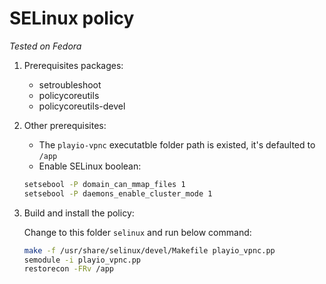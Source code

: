 # SELinux policy

*Tested on Fedora*

1. Prerequisites packages:
    - setroubleshoot 
    - policycoreutils 
    - policycoreutils-devel

2. Other prerequisites:
    - The `playio-vpnc` executatble folder path is existed, it's defaulted to `/app`
    - Enable SELinux boolean:
    ```bash
    setsebool -P domain_can_mmap_files 1
    setsebool -P daemons_enable_cluster_mode 1
    ```

3. Build and install the policy:

    Change to this folder `selinux` and run below command:

    ```bash
    make -f /usr/share/selinux/devel/Makefile playio_vpnc.pp
    semodule -i playio_vpnc.pp
    restorecon -FRv /app
    ```
